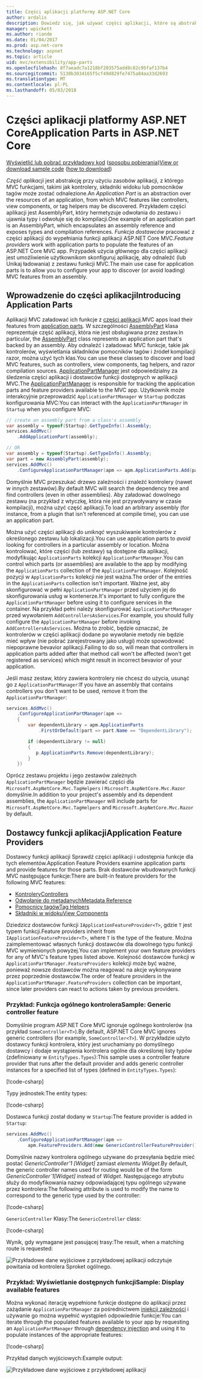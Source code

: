 ```yaml
---
title: Części aplikacji platformy ASP.NET Core
author: ardalis
description: Dowiedz się, jak używać części aplikacji, które są abstrakcje nad zasobami aplikacji, do odnajdowania lub uniknąć obciążania funkcji z zestawu.
manager: wpickett
ms.author: riande
ms.date: 01/04/2017
ms.prod: asp.net-core
ms.technology: aspnet
ms.topic: article
uid: mvc/extensibility/app-parts
ms.openlocfilehash: 8f7aeadc7a1218bf203575add8c82c95faf137b4
ms.sourcegitcommit: 5130b3034165f5cf49d829fe7475a84aa33d2693
ms.translationtype: MT
ms.contentlocale: pl-PL
ms.lasthandoff: 05/03/2018
---
```

# <a name="application-parts-in-aspnet-core"></a><span data-ttu-id="1eee5-103">Części aplikacji platformy ASP.NET Core</span><span class="sxs-lookup"><span data-stu-id="1eee5-103">Application Parts in ASP.NET Core</span></span>

<span data-ttu-id="1eee5-104">[Wyświetlić lub pobrać przykładowy kod](https://github.com/aspnet/Docs/tree/master/aspnetcore/mvc/advanced/app-parts/sample) ([sposobu pobierania](xref:tutorials/index#how-to-download-a-sample))</span><span class="sxs-lookup"><span data-stu-id="1eee5-104">[View or download sample code](https://github.com/aspnet/Docs/tree/master/aspnetcore/mvc/advanced/app-parts/sample) ([how to download](xref:tutorials/index#how-to-download-a-sample))</span></span>

<span data-ttu-id="1eee5-105">*Część aplikacji* jest abstrakcję przy użyciu zasobów aplikacji, z którego MVC funkcjami, takimi jak kontrolery, składniki widoku lub pomocników tagów może zostać odnalezione.</span><span class="sxs-lookup"><span data-stu-id="1eee5-105">An *Application Part* is an abstraction over the resources of an application, from which MVC features like controllers, view components, or tag helpers may be discovered.</span></span> <span data-ttu-id="1eee5-106">Przykładem części aplikacji jest AssemblyPart, który hermetyzuje odwołania do zestawu i ujawnia typy i odwołuje się do kompilacji.</span><span class="sxs-lookup"><span data-stu-id="1eee5-106">One example of an application part is an AssemblyPart, which encapsulates an assembly reference and exposes types and compilation references.</span></span> <span data-ttu-id="1eee5-107">*Funkcja dostawców* pracować z części aplikacji do wypełniania funkcji aplikacji ASP.NET Core MVC.</span><span class="sxs-lookup"><span data-stu-id="1eee5-107">*Feature providers* work with application parts to populate the features of an ASP.NET Core MVC app.</span></span> <span data-ttu-id="1eee5-108">Przypadek użycia głównego dla części aplikacji jest umożliwienie użytkownikom skonfiguruj aplikację, aby odnaleźć (lub Unikaj ładowania) z zestawu funkcji MVC.</span><span class="sxs-lookup"><span data-stu-id="1eee5-108">The main use case for application parts is to allow you to configure your app to discover (or avoid loading) MVC features from an assembly.</span></span>

## <a name="introducing-application-parts"></a><span data-ttu-id="1eee5-109">Wprowadzenie do części aplikacji</span><span class="sxs-lookup"><span data-stu-id="1eee5-109">Introducing Application Parts</span></span>

<span data-ttu-id="1eee5-110">Aplikacji MVC załadować ich funkcje z [części aplikacji](/dotnet/api/microsoft.aspnetcore.mvc.applicationparts.applicationpart).</span><span class="sxs-lookup"><span data-stu-id="1eee5-110">MVC apps load their features from [application parts](/dotnet/api/microsoft.aspnetcore.mvc.applicationparts.applicationpart).</span></span> <span data-ttu-id="1eee5-111">W szczególności [AssemblyPart](/dotnet/api/microsoft.aspnetcore.mvc.applicationparts.assemblypart#Microsoft_AspNetCore_Mvc_ApplicationParts_AssemblyPart) klasa reprezentuje część aplikacji, która nie jest obsługiwana przez zestaw.</span><span class="sxs-lookup"><span data-stu-id="1eee5-111">In particular, the [AssemblyPart](/dotnet/api/microsoft.aspnetcore.mvc.applicationparts.assemblypart#Microsoft_AspNetCore_Mvc_ApplicationParts_AssemblyPart) class represents an application part that's backed by an assembly.</span></span> <span data-ttu-id="1eee5-112">Aby odnaleźć i załadować MVC funkcje, takie jak kontrolerów, wyświetlania składników pomocników tagów i źródeł kompilacji razor, można użyć tych klas.</span><span class="sxs-lookup"><span data-stu-id="1eee5-112">You can use these classes to discover and load MVC features, such as controllers, view components, tag helpers, and razor compilation sources.</span></span> <span data-ttu-id="1eee5-113">[ApplicationPartManager](/dotnet/api/microsoft.aspnetcore.mvc.applicationparts.applicationpartmanager) jest odpowiedzialny za śledzenia części aplikacji i dostawców funkcji dostępnych w aplikacji MVC.</span><span class="sxs-lookup"><span data-stu-id="1eee5-113">The [ApplicationPartManager](/dotnet/api/microsoft.aspnetcore.mvc.applicationparts.applicationpartmanager) is responsible for tracking the application parts and feature providers available to the MVC app.</span></span> <span data-ttu-id="1eee5-114">Użytkownik może interakcyjnie przeprowadzić `ApplicationPartManager` w `Startup` podczas konfigurowania MVC:</span><span class="sxs-lookup"><span data-stu-id="1eee5-114">You can interact with the `ApplicationPartManager` in `Startup` when you configure MVC:</span></span>

```csharp
// create an assembly part from a class's assembly
var assembly = typeof(Startup).GetTypeInfo().Assembly;
services.AddMvc()
    .AddApplicationPart(assembly);

// OR
var assembly = typeof(Startup).GetTypeInfo().Assembly;
var part = new AssemblyPart(assembly);
services.AddMvc()
    .ConfigureApplicationPartManager(apm => apm.ApplicationParts.Add(part));
```

<span data-ttu-id="1eee5-115">Domyślnie MVC przeszukać drzewo zależności i znaleźć kontrolery (nawet w innych zestawów).</span><span class="sxs-lookup"><span data-stu-id="1eee5-115">By default MVC will search the dependency tree and find controllers (even in other assemblies).</span></span> <span data-ttu-id="1eee5-116">Aby załadować dowolnego zestawu (na przykład z wtyczkę, która nie jest przywoływany w czasie kompilacji), można użyć część aplikacji.</span><span class="sxs-lookup"><span data-stu-id="1eee5-116">To load an arbitrary assembly (for instance, from a plugin that isn't referenced at compile time), you can use an application part.</span></span>

<span data-ttu-id="1eee5-117">Można użyć części aplikacji do *uniknąć* wyszukiwanie kontrolerów z określonego zestawu lub lokalizacji.</span><span class="sxs-lookup"><span data-stu-id="1eee5-117">You can use application parts to *avoid* looking for controllers in a particular assembly or location.</span></span> <span data-ttu-id="1eee5-118">Można kontrolować, które części (lub zestawy) są dostępne dla aplikacji, modyfikując `ApplicationParts` kolekcji `ApplicationPartManager`.</span><span class="sxs-lookup"><span data-stu-id="1eee5-118">You can control which parts (or assemblies) are available to the app by modifying the `ApplicationParts` collection of the `ApplicationPartManager`.</span></span> <span data-ttu-id="1eee5-119">Kolejność pozycji w `ApplicationParts` kolekcji nie jest ważna.</span><span class="sxs-lookup"><span data-stu-id="1eee5-119">The order of the entries in the `ApplicationParts` collection isn't important.</span></span> <span data-ttu-id="1eee5-120">Ważne jest, aby skonfigurować w pełni `ApplicationPartManager` przed użyciem jej do skonfigurowania usług w kontenerze.</span><span class="sxs-lookup"><span data-stu-id="1eee5-120">It's important to fully configure the `ApplicationPartManager` before using it to configure services in the container.</span></span> <span data-ttu-id="1eee5-121">Na przykład pełni należy skonfigurować `ApplicationPartManager` przed wywołaniem `AddControllersAsServices`.</span><span class="sxs-lookup"><span data-stu-id="1eee5-121">For example, you should fully configure the `ApplicationPartManager` before invoking `AddControllersAsServices`.</span></span> <span data-ttu-id="1eee5-122">Można to zrobić, będzie oznaczać, że kontrolerów w części aplikacji dodane po wywołanie metody nie będzie mieć wpływ (nie pobrać zarejestrowany jako usługi) może spowodować niepoprawne bevavior aplikacji.</span><span class="sxs-lookup"><span data-stu-id="1eee5-122">Failing to do so, will mean that controllers in application parts added after that method call won't be affected (won't get registered as services) which might result in incorrect bevavior of your application.</span></span>

<span data-ttu-id="1eee5-123">Jeśli masz zestaw, który zawiera kontrolery nie chcesz do użycia, usunąć go z `ApplicationPartManager`:</span><span class="sxs-lookup"><span data-stu-id="1eee5-123">If you have an assembly that contains controllers you don't want to be used, remove it from the `ApplicationPartManager`:</span></span>

```csharp
services.AddMvc()
    .ConfigureApplicationPartManager(apm =>
    {
        var dependentLibrary = apm.ApplicationParts
            .FirstOrDefault(part => part.Name == "DependentLibrary");

        if (dependentLibrary != null)
        {
           p.ApplicationParts.Remove(dependentLibrary);
        }
    })
```

<span data-ttu-id="1eee5-124">Oprócz zestawu projektu i jego zestawów zależnych `ApplicationPartManager` będzie zawierać części dla `Microsoft.AspNetCore.Mvc.TagHelpers` i `Microsoft.AspNetCore.Mvc.Razor` domyślnie.</span><span class="sxs-lookup"><span data-stu-id="1eee5-124">In addition to your project's assembly and its dependent assemblies, the `ApplicationPartManager` will include parts for `Microsoft.AspNetCore.Mvc.TagHelpers` and `Microsoft.AspNetCore.Mvc.Razor` by default.</span></span>

## <a name="application-feature-providers"></a><span data-ttu-id="1eee5-125">Dostawcy funkcji aplikacji</span><span class="sxs-lookup"><span data-stu-id="1eee5-125">Application Feature Providers</span></span>

<span data-ttu-id="1eee5-126">Dostawcy funkcji aplikacji Sprawdź części aplikacji i udostępnia funkcje dla tych elementów.</span><span class="sxs-lookup"><span data-stu-id="1eee5-126">Application Feature Providers examine application parts and provide features for those parts.</span></span> <span data-ttu-id="1eee5-127">Brak dostawców wbudowanych funkcji MVC następujące funkcje:</span><span class="sxs-lookup"><span data-stu-id="1eee5-127">There are built-in feature providers for the following MVC features:</span></span>

* [<span data-ttu-id="1eee5-128">Kontrolery</span><span class="sxs-lookup"><span data-stu-id="1eee5-128">Controllers</span></span>](/dotnet/api/microsoft.aspnetcore.mvc.controllers.controllerfeatureprovider)
* [<span data-ttu-id="1eee5-129">Odwołanie do metadanych</span><span class="sxs-lookup"><span data-stu-id="1eee5-129">Metadata Reference</span></span>](/dotnet/api/microsoft.aspnetcore.mvc.razor.compilation.metadatareferencefeatureprovider)
* [<span data-ttu-id="1eee5-130">Pomocnicy tagów</span><span class="sxs-lookup"><span data-stu-id="1eee5-130">Tag Helpers</span></span>](/dotnet/api/microsoft.aspnetcore.mvc.razor.taghelpers.taghelperfeatureprovider)
* [<span data-ttu-id="1eee5-131">Składniki w widoku</span><span class="sxs-lookup"><span data-stu-id="1eee5-131">View Components</span></span>](/dotnet/api/microsoft.aspnetcore.mvc.viewcomponents.viewcomponentfeatureprovider)

<span data-ttu-id="1eee5-132">Dziedzicz dostawców funkcji `IApplicationFeatureProvider<T>`, gdzie `T` jest typem funkcji.</span><span class="sxs-lookup"><span data-stu-id="1eee5-132">Feature providers inherit from `IApplicationFeatureProvider<T>`, where `T` is the type of the feature.</span></span> <span data-ttu-id="1eee5-133">Można zaimplementować własnych funkcji dostawców dla dowolnego typu funkcji MVC wymienionych powyżej.</span><span class="sxs-lookup"><span data-stu-id="1eee5-133">You can implement your own feature providers for any of MVC's feature types listed above.</span></span> <span data-ttu-id="1eee5-134">Kolejność dostawców funkcji w `ApplicationPartManager.FeatureProviders` kolekcji może być ważne, ponieważ nowsze dostawców można reagować na akcje wykonywane przez poprzednie dostawców.</span><span class="sxs-lookup"><span data-stu-id="1eee5-134">The order of feature providers in the `ApplicationPartManager.FeatureProviders` collection can be important, since later providers can react to actions taken by previous providers.</span></span>

### <a name="sample-generic-controller-feature"></a><span data-ttu-id="1eee5-135">Przykład: Funkcja ogólnego kontrolera</span><span class="sxs-lookup"><span data-stu-id="1eee5-135">Sample: Generic controller feature</span></span>

<span data-ttu-id="1eee5-136">Domyślnie program ASP.NET Core MVC ignoruje ogólnego kontrolerów (na przykład `SomeController<T>`).</span><span class="sxs-lookup"><span data-stu-id="1eee5-136">By default, ASP.NET Core MVC ignores generic controllers (for example, `SomeController<T>`).</span></span> <span data-ttu-id="1eee5-137">W przykładzie użyto dostawcy funkcji kontrolera, który jest uruchamiany po domyślnego dostawcy i dodaje wystąpienia kontrolera ogólne dla określonej listy typów (zdefiniowany w `EntityTypes.Types`):</span><span class="sxs-lookup"><span data-stu-id="1eee5-137">This sample uses a controller feature provider that runs after the default provider and adds generic controller instances for a specified list of types (defined in `EntityTypes.Types`):</span></span>

[!code-csharp[](./app-parts/sample/AppPartsSample/GenericControllerFeatureProvider.cs?highlight=13&range=18-36)]

<span data-ttu-id="1eee5-138">Typy jednostek:</span><span class="sxs-lookup"><span data-stu-id="1eee5-138">The entity types:</span></span>

[!code-csharp[](./app-parts/sample/AppPartsSample/Model/EntityTypes.cs?range=6-16)]

<span data-ttu-id="1eee5-139">Dostawca funkcji został dodany w `Startup`:</span><span class="sxs-lookup"><span data-stu-id="1eee5-139">The feature provider is added in `Startup`:</span></span>

```csharp
services.AddMvc()
    .ConfigureApplicationPartManager(apm => 
        apm.FeatureProviders.Add(new GenericControllerFeatureProvider()));
```

<span data-ttu-id="1eee5-140">Domyślnie nazwy kontrolera ogólnego używane do przesyłania będzie mieć postać *GenericController'1 [Widget]* zamiast *elementu Widget*.</span><span class="sxs-lookup"><span data-stu-id="1eee5-140">By default, the generic controller names used for routing would be of the form *GenericController\`1[Widget]* instead of *Widget*.</span></span> <span data-ttu-id="1eee5-141">Następującego atrybutu służy do modyfikowania nazwy odpowiadającej typu ogólnego używane przez kontrolera:</span><span class="sxs-lookup"><span data-stu-id="1eee5-141">The following attribute is used to modify the name to correspond to the generic type used by the controller:</span></span>

[!code-csharp[](./app-parts/sample/AppPartsSample/GenericControllerNameConvention.cs)]

<span data-ttu-id="1eee5-142">`GenericController` Klasy:</span><span class="sxs-lookup"><span data-stu-id="1eee5-142">The `GenericController` class:</span></span>

[!code-csharp[](./app-parts/sample/AppPartsSample/GenericController.cs?highlight=5-6)]

<span data-ttu-id="1eee5-143">Wynik, gdy wymagane jest pasującej trasy:</span><span class="sxs-lookup"><span data-stu-id="1eee5-143">The result, when a matching route is requested:</span></span>

![Przykładowe dane wyjściowe z przykładowej aplikacji odczytuje powitania od kontrolera Sproket ogólnego.](app-parts/_static/generic-controller.png)

### <a name="sample-display-available-features"></a><span data-ttu-id="1eee5-145">Przykład: Wyświetlanie dostępnych funkcji</span><span class="sxs-lookup"><span data-stu-id="1eee5-145">Sample: Display available features</span></span>

<span data-ttu-id="1eee5-146">Można wykonać iterację wypełnione funkcje dostępne do aplikacji przez zażądanie `ApplicationPartManager` za pośrednictwem [iniekcji zależności](../../fundamentals/dependency-injection.md) i używanie go można wypełnić wystąpień odpowiednie funkcje:</span><span class="sxs-lookup"><span data-stu-id="1eee5-146">You can iterate through the populated features available to your app by requesting an `ApplicationPartManager` through [dependency injection](../../fundamentals/dependency-injection.md) and using it to populate instances of the appropriate features:</span></span>

[!code-csharp[](./app-parts/sample/AppPartsSample/Controllers/FeaturesController.cs?highlight=16,25-27)]

<span data-ttu-id="1eee5-147">Przykład danych wyjściowych:</span><span class="sxs-lookup"><span data-stu-id="1eee5-147">Example output:</span></span>

![Przykładowe dane wyjściowe z przykładowej aplikacji](app-parts/_static/available-features.png)
